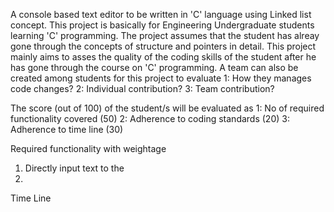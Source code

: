 A console based text editor to be written in 'C' language using Linked list concept.
This project is basically for Engineering Undergraduate students learning 'C' programming.
The project assumes that the student has alreay gone through the concepts of structure and pointers in detail.
This project mainly aims to asses the quality of the coding skills of the student after he has gone through the course on 'C' programming.
A team can also be created among students for this project to evaluate 
1: How they manages code changes?
2: Individual contribution?
3: Team contribution?

The score (out of 100) of the student/s will be evaluated as
1: No of required functionality covered (50)
2: Adherence to coding standards (20)
3: Adherence to time line (30)


Required functionality with weightage
1. Directly input text to the 
2.

Time Line
